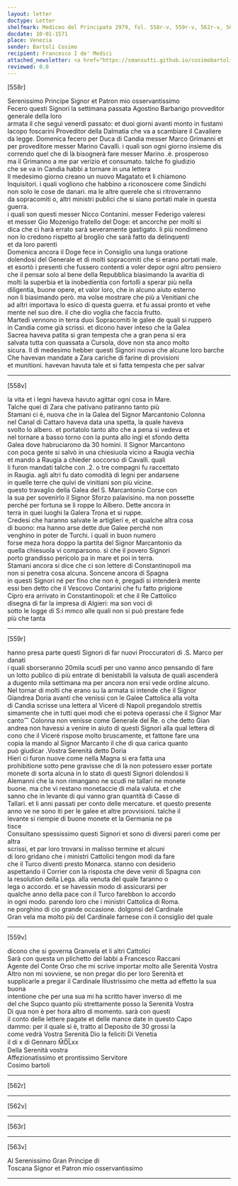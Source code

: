 ```yaml
---
layout: letter
doctype: Letter
shelfmark: Mediceo del Principato 2979, fol. 558r-v, 559r-v, 562r-v, 563r-v
docdate: 10-01-1571
place: Venezia
sender: Bartoli Cosimo
recipient: Francesco I de' Medici
attached_newsletter: <a href="https://smansutti.github.io/cosimobartoli/texts/3080_220/">3080_220</a>
reviewed: 0.0
---
```


[558r]  
  
  
Serenissimo Principe Signor et Patron mio osservantissimo  
Fecero questi Signori la settimana passata Agostino Barbarigo provveditor generale della loro  
armata il che seguì venerdì passato: et duoi giorni avanti monto in fustami  
Iacopo foscarini Proveditor della Dalmatia che va a scambiare il Cavaliere  
da legge. Domenica fecero per Duca di Candia messer Marco Grimanni et  
per proveditore messer Marino Cavalli. i quali son ogni giorno insieme dis  
correndo quel che di là bisognerà fare messer Marino .è. prosperoso  
ma il Grimanno a me par verizio et consumato. talche fo giudizio  
che se va in Candia habbi a tornare in una lettera  
Il medesimo giorno creano un nuovo Magatato et li chiamono  
Inquisitori. i quali vogliono che habbino a riconoscere come Sindichi  
non solo le cose de danari. ma le altre querele che si ritroverranno  
da sopracomiti o, altri ministri publici che si siano portati male in questa guerra.  
i quali son questi messer Nicco Contanini. messer Federigo valeresi  
et messer Gio Mozenigo fratello del Doge: et ancorche per molti si  
dica che ci harà errato sarà severamente gastigato. li più nondimeno  
non lo credono rispetto al broglio che sarà fatto da delinquenti  
et da loro parenti  
Domenica ancora il Doge fece in Consiglio una lunga oratione  
dolendosi del Generale et di molti sopracomiti che si erano portati male.  
et esortò i presenti che fussero contenti a voler depor ogni altro pensiero  
che il pensar solo al bene della Repubblica biasimando la avaritia di  
molti la superbia et la inobedientia con fortolli a sperar più nella  
diligentia, buone opere, et valor loro, che in alcuno aiuto esterno  
non li biasimando però. ma volse mostrare che più a Venitiani che  
ad altri importava lo esico di questa guerra. et fu assai pronto et vehe  
mente nel suo dire. il che dio voglia che faccia frutto.  
Martedì vennono in terra duoi Sopracomiti le galee de quali si rupperò  
in Candia come già scrissi. et dicono haver inteso che la Galea  
Sacrea haveva patita si gran tempesta che a gran pena si era  
salvata tutta con quassata a Cursola, dove non sta anco molto  
sicura. Il di medesimo hebber questi Signori nuova che alcune loro barche  
Che havevan mandate a Zara cariche di farine di provisioni  
et munitioni. havevan havuta tale et si fatta tempesta che per salvar  
  
---  

[558v]  
  
  
la vita et i legni haveva havuto agittar ogni cosa in Mare.  
Talche quei di Zara che pativano patiranno tanto più  
Stamani ci è, nuova che in la Galea del Signor Marcantonio Colonna  
nel Canal di Cattaro haveva data una spetta, la quale haveva  
svolto lo albero. et portatolo tanto alto che a pena si vedeva et  
nel tornare a basso torno con la punta allo ingi et sfondo detta  
Galea dove habruciarono da 30 homini. Il Signor Marcantono  
con poca gente si salvò in una chiesiuola vicino a Raugia vechia  
et mando a Raugia a chieder soccorso di Cavalli. quali  
li furon mandati talche con .2. o tre compagni fu raccettato  
in Raugia. agli altri fu dato comodità di legni per andarsene  
in quelle terre che quivi de vinitiani son più vicine.  
questo travaglio della Galea del S. Marcantonio Corse con  
la sua per sovenirlo il Signor Sforzo palavisino. ma non possette  
perché per fortuna se li roppe lo Albero. Dette ancora in  
terra in quei luoghi la Galera Trona et si ruppe.  
Credesi che haranno salvate le artiglieri e, et qualche altra cosa  
di buono: ma hanno arse dette due Galee perché non  
venghino in poter de Turchi. i quali in buon numero  
forse meza hora doppo la partita del Signor Marcantonio da  
quella chiesuola vi comparsono. sì che il povero Signori  
porto grandisso pericolo pa in mare et poi in terra.  
Stamani ancora si dice che ci son lettere di Constantinopoli ma  
non si penetra cosa alcuna. Soncene ancora di Spagna  
in questi Signori né per fino che non è, pregadi si intenderà mente  
essi ben detto che il Vescovo Contarini che fu fatto prigione  
Cipro era arrivato in Constantinopoli: et che il Re Cattolico  
disegna di far la impresa di Algieri: ma son voci di  
sotto le logge di S:i mmco alle quali non si può prestare fede  
più che tanta  
  
---  

[559r]  
  
  
hanno presa parte questi Signori di far nuovi Proccuratori di .S. Marco per danati  
i quali sborseranno 20mila scudi per uno vanno anco pensando di fare  
un lotto publico di più entrate di benistabili la valsuta de quali ascenderà  
a dugento mila settimana ma per ancora non ersi vede ordine alcuno.  
Nel tornar di molti che erano su la armata si intende che il Signor  
Giandrea Doria avanti che venissi con le Galee Cattolica alla volta  
di Candia scrisse una lettera al Viceré di Napoli pregandolo strettis  
simamente che in tutti quei modi che ei poteva operassi che il Signor Mar  
canto⁀ Colonna non venisse come Generale del Re. o che detto Gian  
andrea non havessi a venire in aiuto di questi Signori alla qual lettera di  
cono che il Viceré rispose molto bruscamente, et fattone fare una  
copia la mando al Signor Marcanto il che di qua carica quanto  
può giudicar .Vostra Serenità detto Doria  
Hieri ci furon nuove come nella Magna si era fatta una  
prohibitione sotto pene gravisse che di là non potessero esser portate  
monete di sorta alcuna in lo stato di questi Signori dolendosi li  
Alemanni che la non rimangano ne scudi ne tallari ne monete  
buone. ma che vi restano monetaccie di mala valuta. et che  
sanno che in levante di qui vanno gran quantità di Casse di  
Tallari. et li anni passati per conto delle mercature. et questo presente  
anno ve ne sono iti per le galee et altre provvisioni. talche il  
levante si riempie di buone monete et la Germania ne pa  
tisce  
Consultano spessissimo questi Signori et sono di diversi pareri come per altra  
scrissi, et par loro trovarsi in malisso termine et alcuni  
di loro gridano che i ministri Cattolici tengon modi da fare  
che il Turco diventi presto Monarca. stanno con desiderio  
aspettando il Corrier con la risposta che deve venir di Spagna con  
la resolution della Lega. alla venuta del quale faranno o  
lega o accordo. et se havessin modo di assicurarsi per  
qualche anno della pace con il Turco farebbon lo accordo  
in ogni modo. parendo loro che i ministri Cattolica di Roma.  
ne porghino di cio grande occasione. dolgonsi del Cardinale  
Gran vela ma molto più del Cardinale farnese con il consiglio del quale  
  
---  

[559v]  
  
  
dicono che si governa Granvela et li altri Cattolici  
Sarà con questa un plichetto del labbi a Francesco Raccani  
Agente del Conte Orso che mi scrive importar molto alle Serenità Vostra  
Altro non mi sovviene, se non pregar dio per loro Serenità et  
supplicarle a pregar il Cardinale Illustrissimo che metta ad effetto la sua buona  
intentione che per una sua mi ha scritto haver inverso di me  
del che Supco quanto più strettamente posso la Serenità Vostra  
Di qua non è per hora altro di momento. sarà con questi  
il conto delle lettere pagate et delle mance date in questo Capo  
dammo: per il quale si è, tratto al Deposito de 30 grossi la  
come vedrà Vostra Serenità Dio la feliciti Di Venetia  
il di x di Gennaro M̅D̅L̅xx  
Della Serenità vostra  
Affezionatissimo et prontissimo Servitore  
Cosimo bartoli  
  
---  

[562r]  
  
  
  
---  

[562v]  
  
  
  
---  

[563r]  
  
  
  
---  

[563v]  
  
  
Al Serenissimo Gran Principe di  
Toscana Signor et Patron mio osservantissimo  
  
---  

